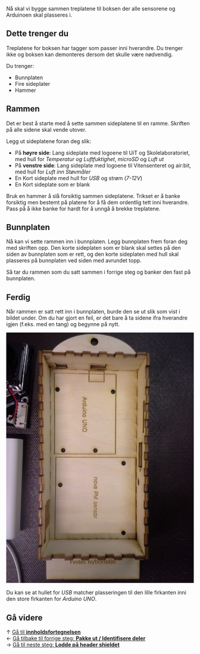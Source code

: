 Nå skal vi bygge sammen treplatene til boksen der alle sensorene og Arduinoen skal plasseres i.

## Dette trenger du

Treplatene for boksen har tagger som passer inni hverandre. Du trenger ikke og boksen kan demonteres dersom det skulle være nødvendig.

Du trenger:

* Bunnplaten
* Fire sideplater
* Hammer

## Rammen 

Det er best å starte med å sette sammen sideplatene til en ramme. Skriften på alle sidene skal vende utover.

Legg ut sideplatene foran deg slik:

* På **høyre side**: Lang sideplate med logoene til UiT og Skolelaboratoriet, med hull for *Temperatur og Luftfuktighet*, *microSD* og *Luft ut*
* På **venstre side**: Lang sideplate med logoene til Vitensenteret og air:bit, med hull for *Luft inn Støvmåler*
* En Kort sideplate med hull for *USB* og strøm (*7-12V*)
* En Kort sideplate som er blank

Bruk en hammer å slå forsiktig sammen sideplatene. Trikset er å banke forsiktig men bestemt på platene for å få dem ordentlig tett inni hverandre. Pass på å ikke banke for hardt for å unngå å brekke treplatene.

## Bunnplaten 

Nå kan vi sette rammen inn i bunnplaten. Legg bunnplaten frem foran deg med skriften opp. Den korte sideplaten som er blank skal settes på den siden av bunnplaten som er rett, og den korte sideplaten med hull skal plasseres på bunnplaten ved siden med avrundet topp.

Så tar du rammen som du satt sammen i forrige steg og banker den fast på bunnplaten.

## Ferdig

Når rammen er satt rett inn i bunnplaten, burde den se ut slik som vist i bildet under. Om du har gjort en feil, er det bare å ta sidene ifra hverandre igjen (f.eks. med en tang) og begynne på nytt.

![Ferdig treboks][casing-img]

Du kan se at hullet for *USB* matcher plasseringen til den lille firkanten inni den store firkanten for *Arduino UNO*.

## Gå videre

&uarr; [Gå til **innholdsfortegnelsen**][home]  
&larr; [Gå tilbake til forrige steg: **Pakke ut / Identifisere deler**][unboxing]  
&rarr; [Gå til neste steg: **Lodde på header shieldet**][shield]

[home]: Guide-Bygging-og-Lodding
[unboxing]: Pakke-ut-airbit-delene
[shield]: Lodde-header-shield

[casing-img]: airbit-casing-img.jpg
